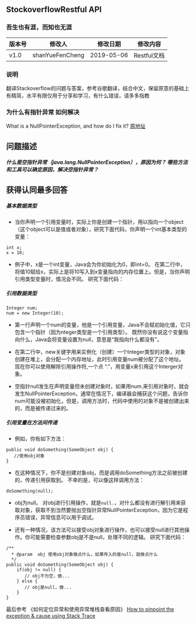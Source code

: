 
## StockoverflowRestful API
### 吾生也有涯，而知也无涯
| 版本号 | 修改人 | 修改日期   | 修改内容                       |
| ------ | ------ | ---------- | ------------------------------ |
| v1.0   | shanYueFenCheng   | 2019-05-06 | Restful文档                       |

### 说明

翻译Stackoverflow的问题与答案，参考谷歌翻译，结合中文，保留原意的基础上有精简，水平有限仅用于分享和学习，有什么错误，请多多指教


### 为什么有指针异常 如何解决
What is a NullPointerException, and how do I fix it?
[原地址](https://stackoverflow.com/questions/218384/what-is-a-nullpointerexception-and-how-do-i-fix-it)


## 问题描述

#####  什么是空指针异常（java.lang.NullPointerException），原因为何？ 哪些方法和工具可以确定原因，解决空指针异常？


## 获得认同最多回答

#####  基本数据类型
- 当你声明一个引用变量时，实际上你是创建一个指针，用以指向一个object（这个object可以是值或者对象），研究下面代码，你声明一个int基本类型的变量：

```
int x;
x = 10;
```
- 例子中，x是一个int变量，Java会为你初始化为0，即int=0。 在第二行中，将值10赋给x，实际上是将10写入到x变量指向的内存位置上。但是，当你声明引用类型变量时，情况会不同。 研究下面代码：

#####  引用数据类型
```
Integer num;
num = new Integer(10);
```
- 第一行声明一个num的变量，他是一个引用变量，Java不会赋初始化值，它只包含一个指针（因为nteger类型是一个引用类型）。 既然你没有说这个变量指向什么，Java会将变量设置为null，意思是“我指向什么都没有”。

 - 在第二行中，new关键字用来实例化（创建）一个Integer类型的对象，对象创建在堆上，会分配一个内存地址，此时引用变量num被分配了这个地址。 现在你可以使用解除引用操作符,一个点 “.”，用变量x来引用这个Interger对象。

 - 空指针null发生在声明变量但未创建对象时，如果用num.来引用对象时，就会发生NullPointerException，通常在情况下，编译器会捕获这个问题，告诉你num可能没被初始化，但是，调用方法时，代码中使用的对象不是被创建出来的，而是被传递过来的。

#####  引用变量在方法间传递
- 例如，你有如下方法：

```
public void doSomething(SomeObject obj) {
   //使用obj对象
}
```
- 在这种情况下，你不是创建对象obj，而是调用doSomething方法之前被创建的，传递引用获取到。 不幸的是，可以像这样调用方法：


```
doSomething(null);
```
- obj为null。 对obj进行引用操作，就是```null.```，对什么都没有进行解引用来获取对象，获取不到当然要抛出空指针异常NullPointerException，因为它是程序员错误，异常信息可以用于调试。

- 还有一种情况，该方法可以接受obj对象进行操作，也可以接受null进行其他操作。你可能需要检查参数obj是不是null，处理不同的逻辑。  研究下面代码：


```
/**
  * @param  obj 使用obj对象做点什么，如果传入的是null，就做点什么
  */
public void doSomething(SomeObject obj) {
    if(obj != null) {
       // obj不为空，做...
    } else {
       // obj是null，做...
    }
}
```
最后参考 《如何定位异常和使用异常堆栈查看原因》
 [How to pinpoint the exception & cause using Stack Trace](https://stackoverflow.com/q/3988788/2775450)